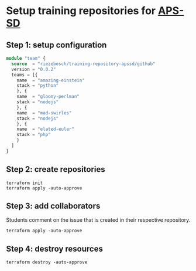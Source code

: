 # Setup training repositories for [APS-SD](https://www.scrum.org/courses/applying-professional-scrum-training)

## Step 1: setup configuration

```terraform
module "team" {
  source  = "riezebosch/training-repository-apssd/github"
  version = "0.0.2"
  teams = [{
    name  = "amazing-einstein"
    stack = "python"
    }, {
    name  = "gloomy-perlman"
    stack = "nodejs"
    }, {
    name  = "mad-swirles"
    stack = "nodejs"
    }, {
    name  = "elated-euler"
    stack = "php"
    }
  ]
}
```

## Step 2: create repositories

```shell
terraform init
terraform apply -auto-approve
```

## Step 3: add collaborators

Students comment on the issue that is created in their respective repository.

```shell
terraform apply -auto-approve
```

## Step 4: destroy resources

```shell
terraform destroy -auto-approve
```
